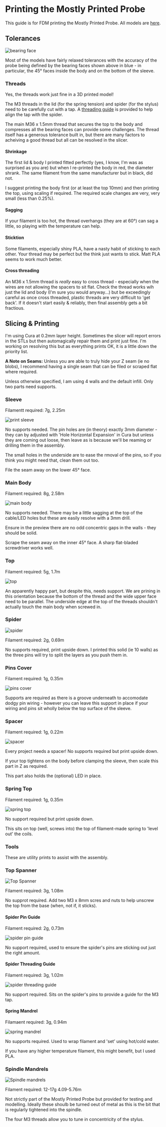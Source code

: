 
# Printing the Mostly Printed Probe

This guide is for FDM printing the Mostly Printed Probe. All models are [here](../stl).

## Tolerances

![bearing face](../images/bearing-faces.png)

Most of the models have fairly relaxed tolerances with the accuracy of the probe being defined by the bearing faces shown above in blue - in particular, the 45° faces inside the body and on the bottom of the sleeve.

### Threads

Yes, the threads work just fine in a 3D printed model!

The M3 threads in the lid (for the spring tension) and spider (for the stylus) need to be carefully cut with a tap. A [threading guide](../stl/MostlyPrintedProbe-PartSpiderTappingTool.stl) is provided to help align the tap with the spider.

The main M36 x 1.5mm thread that secures the top to the body and compresses all the bearing faces can provide some challenges. The thread itself has a generous tolerance built in, but there are many factors to acheiving a good thread but all can be resolved in the slicer.

#### Shrinkage
The first lid & body I printed fitted perfectly (yes, I know, I'm was as surprised as you are) but when I re-printed the body in red, the diameter shrank. The same filament from the same manufacturer but in black, did not.

I suggest printing the body first (or at least the top 10mm) and then printing the top, using scaling if required. The required scale changes are very, very small (less than 0.25%).

#### Sagging
If your filament is too hot, the thread overhangs (they are at 60°) can sag a little, so playing with the temperature can help.

#### Sticktion
Some filaments, especially shiny PLA, have a nasty habit of sticking to each other. Your thread may be perfect but the think just wants to stick. Matt PLA seems to work much better.

#### Cross threading

An M36 x 1.5mm thread is *really* easy to cross thread - especially when the wires are not allowing the spacers to sit flat. Check the thread works wih just the lid and body (I'm sure you would anyway...) but be exceedingly careful as once cross threaded, plastic threads are very difficult to 'get back'. If it doesn't start easily & reliably, then final assembly gets a bit fractious.

## Slicing & Printing

I'm using Cura at 0.2mm layer height. Sometimes the slicer will report errors in the STLs but then automagically repair them and print just fine. I'm working on resolving this but as everything prints OK, it is a little down the priority list.

**A Note on Seams:** Unless you are able to truly hide your Z seam (ie no blobs), I recommend having a single seam that can be filed or scraped flat where required.

Unless otherwise specified, I am using 4 walls and the default infill. Only two parts need supports.

### Sleeve 

Filamentt required: 7g, 2.25m

![print sleeve](../images/print-sleeve.png)


No supports needed.
The pin holes are (in theory) exactly 3mm diameter - they can by adjusted with 'Hole Horizontal Expansion' in Cura but unless they are coming out loose, then leave as is because we'll be reaming or drilling them in the assembly.

The small holes in the underside are to ease the rmoval of the pins, so if you think you might need that, clean them out too.

File the seam away on the lower 45° face.

### Main Body

Filament required: 8g, 2.58m

![main body](../images/print-main-body.png)


No supports needed. There may be a little sagging at the top of the cable/LED holes but these are easily resolve with a 3mm drill.

Ensure in the preview there are no odd concentric gaps in the walls - they should be solid.

Scrape the seam away on the inner 45° face. A sharp flat-bladed screwdriver works well.


### Top

Filament required: 5g, 1.7m

![top](../images/print-top.png)


An apparently happy part, but despite this, needs support. We are prining in this orientation because the bottom of the thread and the wide upper face need to be parallel. The underside edge at the top of the threads shouldn't actually touch the main body when screwed in.



### Spider

![spider](../images/print-spider.png)

Filament required: 2g, 0.69m


No supports required, print upside down. I printed this solid (ie 10 walls) as the three pins will try to split the layers as you push them in.


### Pins Cover

Filament required: 1g, 0.35m

![pins cover](../images/print-pins-cover.png)

Supports are required as there is a groove underneath to accomodate dodgy pin wiring - however you can leave this support in place if your wiring and pins sit wholly below the top surface of the sleeve.


### Spacer

Filament required: 1g, 0.22m

![spacer](../images/print-spacer.png)

Every project needs a spacer! No supports required but print upside down.

If your top tightens on the body before clamping the sleeve, then scale this part in Z as required.

This part also holds the (optional) LED in place.



### Spring Top

Filament required: 1g, 0.35m

![spring top](../images/print-spring-top.png)


No support required but print upside down.

This sits on top (well, screws into) the top of filament-made spring to 'level out' the coils.




### Tools

These are utility prints to assist with the assembly.

### Top Spanner

![Top Spanner](../images/print-top-spanner.png)

Filament required: 3g, 1.08m

No supprot required. Add two M3 x 8mm scres and nuts to help unscrew the top from the base (when, not if, it sticks).


#### Spider Pin Guide

Filament required: 2g, 0.73m

![spider pin guide](../images/print-spider-pin-guide.png)


No support required, used to ensure the spider's pins are sticking out just the right amount.


#### Spider Threading Guide
Filament required: 3g, 1.02m

![spider threading guide](../images/print-spider-threading-guide.png)

No support required. Sits on the spider's pins to provide a guide for the M3 tap.


#### Spring Mandrel

Filamaent required: 3g, 0.94m

![spring mandrel](../images/print-spring-mandrel.png)

No supports required. Used to wrap filament and 'set' using hot/cold water.

If you have any higher temperature filament, this might benefit, but I used PLA.


### Spindle Mandrels


![Spindle mandrels](../images/print-spindle-mandrels.png)

Filament required: 12-17g 4.09-5.76m

Not strictly part of the Mostly Printed Probe but provided for testing and modelling. Ideally these shoulb be turned oeut of metal as this is the bit that is regularly tightened into the spindle.

The four M3 threads allow you to tune in concentricity of the stylus.



